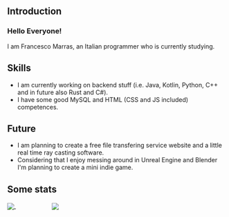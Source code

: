 ## Introduction
### Hello Everyone!
I am Francesco Marras, an Italian programmer who is currently studying.

## Skills
- I am currently working on backend stuff (i.e. Java, Kotlin, Python, C++ and in future also Rust and C#).
- I have some good MySQL and HTML (CSS and JS included) competences.

## Future
- I am planning to create a free file transfering service website and a little real time ray casting software.
- Considering that I enjoy messing around in Unreal Engine and Blender I'm planning to create a mini indie game.

## Some stats

<a href="https://github.com/Achille004">
  <img align="center" src="https://github-readme-stats.vercel.app/api?username=Achille004&show_icons=true&bg_color=DEG,8A2387,E94057,F27121&title_color=FFF&text_color=FFF&icon_color=FFF"/>
</a>
<span>&nbsp;&nbsp;&nbsp;&nbsp;&nbsp;&nbsp;&nbsp;&nbsp;&nbsp;&nbsp;&nbsp;&nbsp;&nbsp;&nbsp;&nbsp;&nbsp;&nbsp;&nbsp;&nbsp;&nbsp;</span>
<a href="https://github.com/Achille004">
  <img align="center" src="https://github-readme-stats.vercel.app/api/top-langs/?username=Achille004&layout=compact&bg_color=DEG,8A2387,E94057,F27121&title_color=FFF&text_color=FFF&icon_color=FFF" />
</a>

